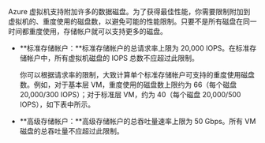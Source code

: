 Azure 虚拟机支持附加许多的数据磁盘。为了获得最佳性能，你需要限制附加到虚拟机的、重度使用的磁盘数，以避免可能的性能限制。只要不是所有磁盘在同一时间都重度使用，存储帐户就可以支持更多的磁盘。

- **标准存储帐户：**标准存储帐户的总请求率上限为 20,000 IOPS。在标准存储帐户中，所有虚拟机磁盘的 IOPS 总数不应超过此限制。

	你可以根据请求率的限制，大致计算单个标准存储帐户可支持的重度使用磁盘数。例如，对于基本层 VM，重度使用的磁盘数上限约为 66（每个磁盘 20,000/300 IOPS）；对于标准层 VM，约为 40（每个磁盘 20,000/500 IOPS），如下表中所示。
 
- **高级存储帐户：**高级存储帐户的总吞吐量速率上限为 50 Gbps。所有 VM 磁盘的总吞吐量不应超过此限制。

<!---HONumber=Mooncake_0104_2016-->